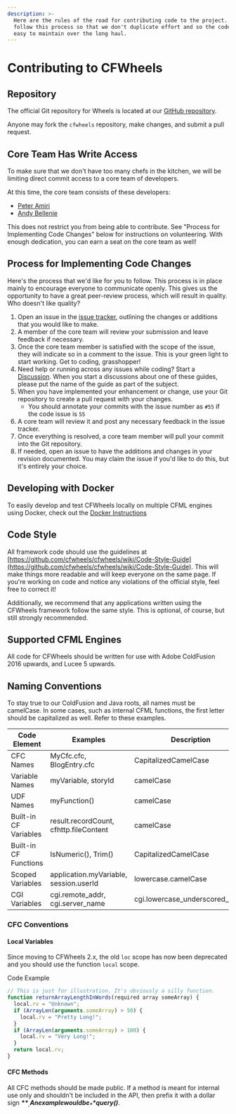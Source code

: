 ```yaml
---
description: >-
  Here are the rules of the road for contributing code to the project. Let's
  follow this process so that we don't duplicate effort and so the code base is
  easy to maintain over the long haul.
---
```


# Contributing to CFWheels

## Repository

The official Git repository for Wheels is located at our [GitHub repository](https://github.com/cfwheels/cfwheels).

Anyone may fork the  `cfwheels` repository, make changes, and submit a pull request.

## Core Team Has Write Access

To make sure that we don't have too many chefs in the kitchen, we will be limiting direct commit access to a core team of developers.

At this time, the core team consists of these developers:

* [Peter Amiri](https://github.com/bpamiri)
* [Andy Bellenie](https://twitter.com/andrewbellenie)

This does not restrict you from being able to contribute. See "Process for Implementing Code Changes" below for instructions on volunteering. With enough dedication, you can earn a seat on the core team as well!

## Process for Implementing Code Changes

Here's the process that we'd like for you to follow. This process is in place mainly to encourage everyone to communicate openly. This gives us the opportunity to have a great peer-review process, which will result in quality. Who doesn't like quality?

1. Open an issue in the [issue tracker](https://github.com/cfwheels/cfwheels/issues), outlining the changes or additions that you would like to make.
2. A member of the core team will review your submission and leave feedback if necessary.
3. Once the core team member is satisfied with the scope of the issue, they will indicate so in a comment to the issue. This is your green light to start working. Get to coding, grasshopper!
4. Need help or running across any issues while coding? Start a [Discussion](https://github.com/cfwheels/cfwheels/discussions). When you start a discussions about one of these guides, please put the name of the guide as part of the subject.
5. When you have implemented your enhancement or change, use your Git repository to create a pull request with your changes.
   * You should annotate your commits with the issue number as `#55` if the code issue is `55`
6. A core team will review it and post any necessary feedback in the issue tracker.
7. Once everything is resolved, a core team member will pull your commit into the Git repository.
8. If needed, open an issue to have the additions and changes in your revision documented. You may claim the issue if you'd like to do this, but it's entirely your choice.

## Developing with Docker

To easily develop and test CFWheels locally on multiple CFML engines using Docker, check out the [Docker Instructions](https://github.com/cfwheels/cfwheels/blob/main/src/docker/README.md)

## Code Style

All framework code should use the guidelines at [https://github.com/cfwheels/cfwheels/wiki/Code-Style-Guide](https://github.com/cfwheels/cfwheels/wiki/Code-Style-Guide). This will make things more readable and will keep everyone on the same page. If you're working on code and notice any violations of the official style, feel free to correct it!

Additionally, we recommend that any applications written using the CFWheels framework follow the same style. This is optional, of course, but still strongly recommended.

## Supported CFML Engines

All code for CFWheels should be written for use with Adobe ColdFusion 2016 upwards, and Lucee 5 upwards.

## Naming Conventions

To stay true to our ColdFusion and Java roots, all names must be camelCase. In some cases, such as internal CFML functions, the first letter should be capitalized as well. Refer to these examples.

| Code Element          | Examples                               | Description                      |
| --------------------- | -------------------------------------- | -------------------------------- |
| CFC Names             | MyCfc.cfc, BlogEntry.cfc               | CapitalizedCamelCase             |
| Variable Names        | myVariable, storyId                    | camelCase                        |
| UDF Names             | myFunction()                           | camelCase                        |
| Built-in CF Variables | result.recordCount, cfhttp.fileContent | camelCase                        |
| Built-in CF Functions | IsNumeric(), Trim()                    | CapitalizedCamelCase             |
| Scoped Variables      | application.myVariable, session.userId | lowercase.camelCase              |
| CGI Variables         | cgi.remote\_addr, cgi.server\_name     | cgi.lowercase\_underscored\_name |

### CFC Conventions

#### Local Variables

Since moving to CFWheels 2.x, the old `loc` scope has now been deprecated and you should use the function `local` scope.

Code Example

```javascript
// This is just for illustration. It's obviously a silly function.
function returnArrayLengthInWords(required array someArray) {
  local.rv = "Unknown";
  if (ArrayLen(arguments.someArray) > 50) {
    local.rv = "Pretty Long!";
  }
  if (ArrayLen(arguments.someArray) > 100) {
    local.rv = "Very Long!";
  }
  return local.rv;
}
```

#### CFC Methods

All CFC methods should be made public. If a method is meant for internal use only and shouldn't be included in the API, then prefix it with a dollar sign _**$**_. An example would be _**$query()**_.
